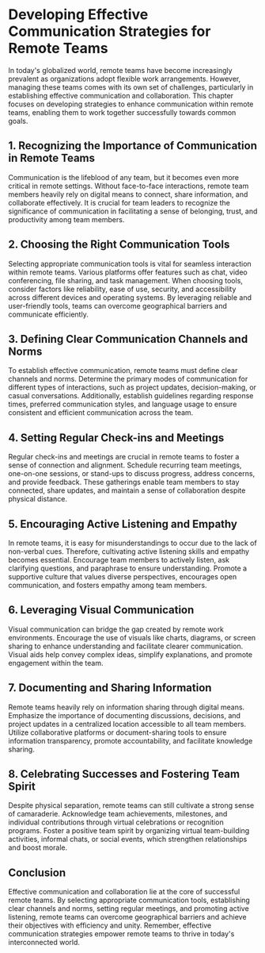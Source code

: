 Developing Effective Communication Strategies for Remote Teams
=================================================================================================================================

In today's globalized world, remote teams have become increasingly prevalent as organizations adopt flexible work arrangements. However, managing these teams comes with its own set of challenges, particularly in establishing effective communication and collaboration. This chapter focuses on developing strategies to enhance communication within remote teams, enabling them to work together successfully towards common goals.

1\. Recognizing the Importance of Communication in Remote Teams
--------------------------------------------------------------

Communication is the lifeblood of any team, but it becomes even more critical in remote settings. Without face-to-face interactions, remote team members heavily rely on digital means to connect, share information, and collaborate effectively. It is crucial for team leaders to recognize the significance of communication in facilitating a sense of belonging, trust, and productivity among team members.

2\. Choosing the Right Communication Tools
-----------------------------------------

Selecting appropriate communication tools is vital for seamless interaction within remote teams. Various platforms offer features such as chat, video conferencing, file sharing, and task management. When choosing tools, consider factors like reliability, ease of use, security, and accessibility across different devices and operating systems. By leveraging reliable and user-friendly tools, teams can overcome geographical barriers and communicate efficiently.

3\. Defining Clear Communication Channels and Norms
--------------------------------------------------

To establish effective communication, remote teams must define clear channels and norms. Determine the primary modes of communication for different types of interactions, such as project updates, decision-making, or casual conversations. Additionally, establish guidelines regarding response times, preferred communication styles, and language usage to ensure consistent and efficient communication across the team.

4\. Setting Regular Check-ins and Meetings
-----------------------------------------

Regular check-ins and meetings are crucial in remote teams to foster a sense of connection and alignment. Schedule recurring team meetings, one-on-one sessions, or stand-ups to discuss progress, address concerns, and provide feedback. These gatherings enable team members to stay connected, share updates, and maintain a sense of collaboration despite physical distance.

5\. Encouraging Active Listening and Empathy
-------------------------------------------

In remote teams, it is easy for misunderstandings to occur due to the lack of non-verbal cues. Therefore, cultivating active listening skills and empathy becomes essential. Encourage team members to actively listen, ask clarifying questions, and paraphrase to ensure understanding. Promote a supportive culture that values diverse perspectives, encourages open communication, and fosters empathy among team members.

6\. Leveraging Visual Communication
----------------------------------

Visual communication can bridge the gap created by remote work environments. Encourage the use of visuals like charts, diagrams, or screen sharing to enhance understanding and facilitate clearer communication. Visual aids help convey complex ideas, simplify explanations, and promote engagement within the team.

7\. Documenting and Sharing Information
--------------------------------------

Remote teams heavily rely on information sharing through digital means. Emphasize the importance of documenting discussions, decisions, and project updates in a centralized location accessible to all team members. Utilize collaborative platforms or document-sharing tools to ensure information transparency, promote accountability, and facilitate knowledge sharing.

8\. Celebrating Successes and Fostering Team Spirit
--------------------------------------------------

Despite physical separation, remote teams can still cultivate a strong sense of camaraderie. Acknowledge team achievements, milestones, and individual contributions through virtual celebrations or recognition programs. Foster a positive team spirit by organizing virtual team-building activities, informal chats, or social events, which strengthen relationships and boost morale.

Conclusion
----------

Effective communication and collaboration lie at the core of successful remote teams. By selecting appropriate communication tools, establishing clear channels and norms, setting regular meetings, and promoting active listening, remote teams can overcome geographical barriers and achieve their objectives with efficiency and unity. Remember, effective communication strategies empower remote teams to thrive in today's interconnected world.
